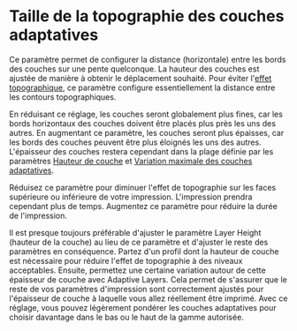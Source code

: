 Taille de la topographie des couches adaptatives
====
Ce paramètre permet de configurer la distance (horizontale) entre les bords des couches sur une pente quelconque. La hauteur des couches est ajustée de manière à obtenir le déplacement souhaité. Pour éviter l'[effet topographique](../troubleshooting/topography.md), ce paramètre configure essentiellement la distance entre les contours topographiques.

En réduisant ce réglage, les couches seront globalement plus fines, car les bords horizontaux des couches doivent être placés plus près les uns des autres. En augmentant ce paramètre, les couches seront plus épaisses, car les bords des couches peuvent être plus éloignés les uns des autres. L'épaisseur des couches restera cependant dans la plage définie par les paramètres [Hauteur de couche](../resolution/layer_height.md) et [Variation maximale des couches adaptatives](adaptive_layer_height_variation.md).

Réduisez ce paramètre pour diminuer l'effet de topographie sur les faces supérieure ou inférieure de votre impression. L'impression prendra cependant plus de temps. Augmentez ce paramètre pour réduire la durée de l'impression.

Il est presque toujours préférable d'ajuster le paramètre Layer Height (hauteur de la couche) au lieu de ce paramètre et d'ajuster le reste des paramètres en conséquence. Partez d'un profil dont la hauteur de couche est nécessaire pour réduire l'effet de topographie à des niveaux acceptables. Ensuite, permettez une certaine variation autour de cette épaisseur de couche avec Adaptive Layers. Cela permet de s'assurer que le reste de vos paramètres d'impression sont correctement ajustés pour l'épaisseur de couche à laquelle vous allez réellement être imprimé. Avec ce réglage, vous pouvez légèrement pondérer les couches adaptatives pour choisir davantage dans le bas ou le haut de la gamme autorisée.
